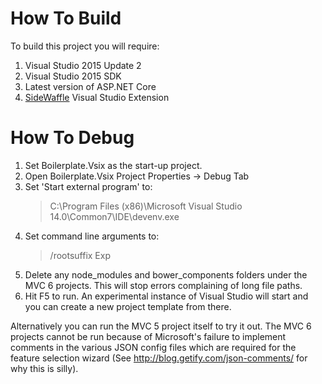 # How To Build

To build this project you will require:

1. Visual Studio 2015 Update 2
2. Visual Studio 2015 SDK
3. Latest version of ASP.NET Core
4. [SideWaffle](https://visualstudiogallery.msdn.microsoft.com/a16c2d07-b2e1-4a25-87d9-194f04e7a698) Visual Studio Extension

# How To Debug

1. Set Boilerplate.Vsix as the start-up project.
2. Open Boilerplate.Vsix Project Properties -> Debug Tab
3. Set 'Start external program' to:
    > C:\Program Files (x86)\Microsoft Visual Studio 14.0\Common7\IDE\devenv.exe
4. Set command line arguments to:
    > /rootsuffix Exp
5. Delete any node_modules and bower_components folders under the MVC 6 projects. This will stop errors complaining of long file paths.
6. Hit F5 to run. An experimental instance of Visual Studio will start and you can create a new project template from there.

Alternatively you can run the MVC 5 project itself to try it out. The MVC 6 projects cannot be run because of Microsoft's failure to implement comments in the various JSON config files which are required for the feature selection wizard (See http://blog.getify.com/json-comments/ for why this is silly).

